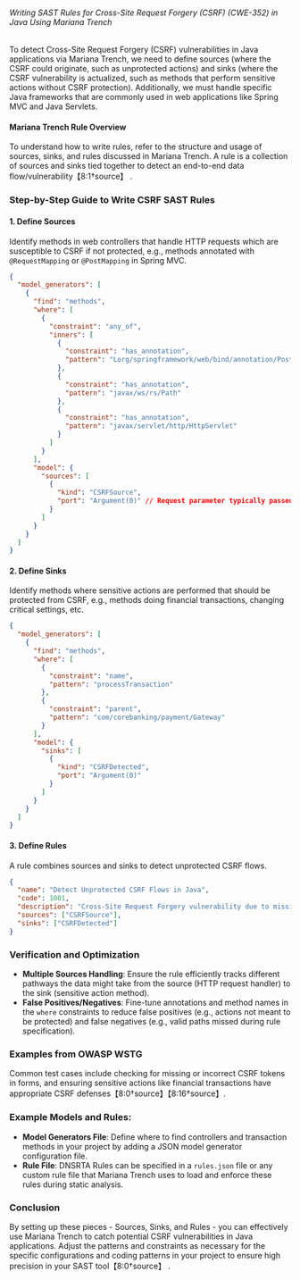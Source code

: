 ###### Writing SAST Rules for Cross-Site Request Forgery (CSRF) (CWE-352) in Java Using Mariana Trench

To detect Cross-Site Request Forgery (CSRF) vulnerabilities in Java applications via Mariana Trench, we need to define sources (where the CSRF could originate, such as unprotected actions) and sinks (where the CSRF vulnerability is actualized, such as methods that perform sensitive actions without CSRF protection). Additionally, we must handle specific Java frameworks that are commonly used in web applications like Spring MVC and Java Servlets.

#### Mariana Trench Rule Overview
To understand how to write rules, refer to the structure and usage of sources, sinks, and rules discussed in Mariana Trench. A rule is a collection of sources and sinks tied together to detect an end-to-end data flow/vulnerability【8:1†source】  .

### Step-by-Step Guide to Write CSRF SAST Rules

#### 1. Define Sources
Identify methods in web controllers that handle HTTP requests which are susceptible to CSRF if not protected, e.g., methods annotated with `@RequestMapping` or `@PostMapping` in Spring MVC.
```json
{
  "model_generators": [
    {
      "find": "methods",
      "where": [
        {
          "constraint": "any_of",
          "inners": [
            {
              "constraint": "has_annotation",
              "pattern": "Lorg/springframework/web/bind/annotation/PostMapping;"
            },
            {
              "constraint": "has_annotation",
              "pattern": "javax/ws/rs/Path"
            },
            {
              "constraint": "has_annotation",
              "pattern": "javax/servlet/http/HttpServlet"
            }
          ]
        }
      ],
      "model": {
        "sources": [
          {
            "kind": "CSRFSource",
            "port": "Argument(0)" // Request parameter typically passed as the first argument
          }
        ]
      }
    }
  ]
}
```

#### 2. Define Sinks
Identify methods where sensitive actions are performed that should be protected from CSRF, e.g., methods doing financial transactions, changing critical settings, etc.
```json
{
  "model_generators": [
    {
      "find": "methods",
      "where": [
        {
          "constraint": "name",
          "pattern": "processTransaction"
        },
        {
          "constraint": "parent",
          "pattern": "com/corebanking/payment/Gateway"
        }
      ],
      "model": {
        "sinks": [
          {
            "kind": "CSRFDetected",
            "port": "Argument(0)"
          }
        ]
      }
    }
  ]
}
```

#### 3. Define Rules
A rule combines sources and sinks to detect unprotected CSRF flows.
```json
{
  "name": "Detect Unprotected CSRF Flows in Java",
  "code": 1001,
  "description": "Cross-Site Request Forgery vulnerability due to missing CSRF protection.",
  "sources": ["CSRFSource"],
  "sinks": ["CSRFDetected"]
}
```

### Verification and Optimization
- **Multiple Sources Handling**: Ensure the rule efficiently tracks different pathways the data might take from the source (HTTP request handler) to the sink (sensitive action method).
- **False Positives/Negatives**: Fine-tune annotations and method names in the `where` constraints to reduce false positives (e.g., actions not meant to be protected) and false negatives (e.g., valid paths missed during rule specification).

### Examples from OWASP WSTG
Common test cases include checking for missing or incorrect CSRF tokens in forms, and ensuring sensitive actions like financial transactions have appropriate CSRF defenses【8:0†source】【8:16†source】.

### Example Models and Rules:

- **Model Generators File**: Define where to find controllers and transaction methods in your project by adding a JSON model generator configuration file.
- **Rule File**: DNSRTA Rules can be specified in a `rules.json` file or any custom rule file that Mariana Trench uses to load and enforce these rules during static analysis.

### Conclusion
By setting up these pieces - Sources, Sinks, and Rules - you can effectively use Mariana Trench to catch potential CSRF vulnerabilities in Java applications. Adjust the patterns and constraints as necessary for the specific configurations and coding patterns in your project to ensure high precision in your SAST tool【8:0†source】 .